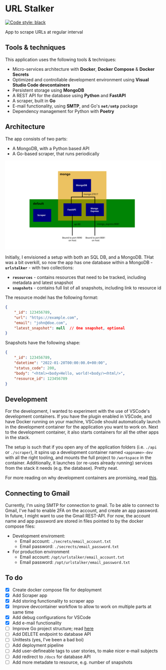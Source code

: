# URL Stalker 

[![Code style: black](https://img.shields.io/badge/code%20style-black-000000.svg)](https://github.com/psf/black)

App to scrape URLs at regular interval

## Tools & techniques

This application uses the following tools & techniques: 

- Micro-services architecture with **Docker**, **Docker Compose** & **Docker Secrets**
- Optimized and controllable development environment using **Visual Studio Code devcontainers** 
- Persistent storage using **MongoDB**
- A REST API for the database using **Python** and **FastAPI** 
- A scraper, built in **Go**
- E-mail functionality, using **SMTP**, and Go's **`net/smtp`** package
- Dependency management for Python with **Poetry**

## Architecture 

The app consists of two parts: 

* A MongoDB, with a Python based API 
* A Go-based scraper, that runs periodically

![Architecture](docs/architecture.svg)

Initially, I envisioned a setup with both an SQL DB, and a MongoDB. THat was a bit overkill, so now the app has one database within a MongoDB - **`urlstalker`** - with two collections: 

- **`resources`** - contains resources that need to be tracked, including metadata and latest snapshot
- **`snapshots`** - contains full list of all snapshots, including link to resource id

The resource model has the following format: 

```json
{
    "_id": 123456789,
    "url": "https://example.com", 
    "email": "john@doe.com", 
    "latest_snapshot": null  // One snapshot, optional
} 
```

Snapshots have the following shape: 

```json 
{
    "_id": 123456789, 
    "datetime": "2022-01-20T00:00:00.0+00:00", 
    "status_code": 200, 
    "body": "<html><body>Hello, world!<body/><html/>",
    "resource_id": 123456789
}
```

## Development 

For the development, I wanted to experiment with the use of VSCode's development containers. If you have the plugin enabled in VSCode, and have Docker running on your machine, VSCode should automatically launch in the development container for the application you want to work on. Next to the development container, it also starts containers for all the other apps in the stack. 

The setup is such that if you open any of the application folders (i.e. `./api` or `./scraper`), it spins up a development container named `<appname>-dev` with all the right tooling, and mounts the full project to `/workspace` in the container. Additionally, it launches (or re-uses already running) services from the stack it needs (e.g. the database). Pretty neat. 

For more reading on why development containers are promising, read [this](https://www.infoq.com/articles/devcontainers/). 

## Connecting to Gmail 

Currently, I'm using SMTP for connection to gmail. To be able to connect to Gmail, I've had to enable 2FA on the account, and create an app password. In future, I might want to use the Gmail REST-API. For now, the account name and app password are stored in files pointed to by the docker compose files: 

* Development enviroment: 
    - Email account: `./secrets/email_account.txt` 
    - Email password: `./secrects/email_password.txt` 
* For production environment 
    - Email account: `/opt/urlstalker/email_account.txt`
    - Email password: `/opt/urlstalker/email_password.txt` 

## To do

- [x] Create docker compose file for deployment 
- [x] Add Scraper app 
- [x] Add storing functionality to scraper app 
- [x] Improve devcontainer workflow to allow to work on multiple parts at same time
- [x] Add debug configurations for VSCode
- [x] Add e-mail functionality  
- [ ] Improve Go project structure; read [here](https://tutorialedge.net/golang/go-project-structure-best-practices/)
- [ ] Add DELETE endpoint to database API
- [ ] Unittests (yes, I've been a bad boi)
- [ ] Add deployment pipeline 
- [ ] Add user-defineable tags to user stories, to make nicer e-mail subjects
- [ ] Add redirect to `/docs` for database API 
- [ ] Add more metadate to resource, e.g. number of snapshots
